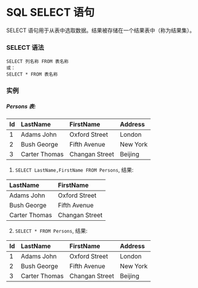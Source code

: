 SQL SELECT 语句
===

SELECT 语句用于从表中选取数据。结果被存储在一个结果表中（称为结果集）。

### SELECT 语法
```
SELECT 列名称 FROM 表名称
或：
SELECT * FROM 表名称
```

### 实例

##### Persons 表:

| Id  |  LastName	   |   FirstName   | Address   |
|:----|:-------------|:--------------|:----------|
|  1  |	Adams	John   | Oxford Street |	London   |
|  2  | Bush George  | Fifth Avenue  | New York  |
|  3  | Carter Thomas| Changan Street| Beijing   |

1. `SELECT LastName,FirstName FROM Persons`, 结果:

|  LastName	   |   FirstName   |
|:-------------|:--------------|
|	Adams	John   | Oxford Street |
| Bush George  | Fifth Avenue  |
| Carter Thomas| Changan Street|

2. `SELECT * FROM Persons`, 结果:

| Id  |  LastName	   |   FirstName   | Address   |
|:----|:-------------|:--------------|:----------|
|  1  |	Adams	John   | Oxford Street |	London   |
|  2  | Bush George  | Fifth Avenue  | New York  |
|  3  | Carter Thomas| Changan Street| Beijing   |

